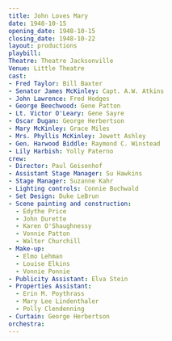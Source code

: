 ```yaml
---
title: John Loves Mary
date: 1948-10-15
opening_date: 1948-10-15
closing_date: 1948-10-22
layout: productions
playbill:
Theatre: Theatre Jacksonville
Venue: Little Theatre
cast:
- Fred Taylor: Bill Baxter
- Senator James McKinley: Capt. A.W. Atkins
- John Lawrence: Fred Hodges
- George Beechwood: Gene Patton
- Lt. Victor O'Leary: Gene Sayre
- Oscar Dugan: George Herbertson
- Mary McKinley: Grace Miles
- Mrs. Phyllis McKinley: Jewett Ashley
- Gen. Harwood Biddle: Raymond C. Winstead
- Lily Harbish: Yolly Paterno
crew:
- Director: Paul Geisenhof
- Assistant Stage Manager: Su Hawkins
- Stage Manager: Suzanne Kahr
- Lighting controls: Connie Buchwald
- Set Design: Duke LeBrun
- Scene painting and construction:
  - Edythe Price
  - John Durette
  - Karen O'Shaughnessy
  - Vonnie Patton
  - Walter Churchill
- Make-up:
  - Elmo Lehman
  - Louise Elkins
  - Vonnie Ponnie
- Publicity Assistant: Elva Stein
- Properties Assistant:
  - Erin M. Poythrass
  - Mary Lee Lindenthaler
  - Polly Clendenning
- Curtain: George Herbertson
orchestra:
---
```


